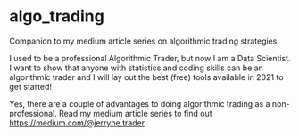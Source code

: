 # algo_trading
Companion to my medium article series on algorithmic trading strategies.

I used to be a professional Algorithmic Trader, but now I am a Data Scientist. I want to show that anyone with statistics and coding skills can be an algorithmic trader and I will lay out the best (free) tools available in 2021 to get started! 

Yes, there are a couple of advantages to doing algorithmic trading as a non-professional. Read my medium article series to find out https://medium.com/@jerryhe.trader
